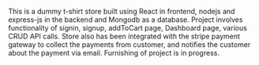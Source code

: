 This is a dummy t-shirt store built using React in frontend, nodejs and express-js in the backend and Mongodb as a database. Project involves functionality of signin, signup, addToCart page, Dashboard page, various CRUD API calls. Store also has been integrated with the stripe payment gateway to collect the payments from customer, and notifies the customer about the payment via email.
Furnishing of project is in progress. 


